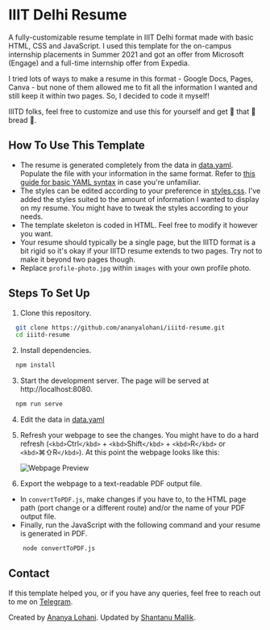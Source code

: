 # IIIT Delhi Resume

A fully-customizable resume template in IIIT Delhi format made with basic HTML, CSS and JavaScript. I used this template for the on-campus internship placements in Summer 2021 and got an offer from Microsoft (Engage) and a full-time internship offer from Expedia.

I tried lots of ways to make a resume in this format - Google Docs, Pages, Canva - but none of them allowed me to fit all the information I wanted and still keep it within two pages. So, I decided to code it myself!

IIITD folks, feel free to customize and use this for yourself and get 👏 that 👏 bread 👏.

## How To Use This Template

- The resume is generated completely from the data in [data.yaml](data.yaml). Populate the file with your information in the same format. Refer to [this guide for basic YAML syntax](https://www.tutorialspoint.com/yaml/yaml_basics.htm) in case you're unfamiliar.
- The styles can be edited according to your preference in [styles.css](styles.css). I've added the styles suited to the amount of information I wanted to display on my resume. You might have to tweak the styles according to your needs.
- The template skeleton is coded in HTML. Feel free to modify it however you want.
- Your resume should typically be a single page, but the IIITD format is a bit rigid so it's okay if your IIITD resume extends to two pages. Try not to make it beyond two pages though.
- Replace `profile-photo.jpg` within `images` with your own profile photo.

## Steps To Set Up

1. Clone this repository.

```bash
  git clone https://github.com/ananyalohani/iiitd-resume.git
  cd iiitd-resume
```

2. Install dependencies.

```bash
  npm install
```

3. Start the development server. The page will be served at http://localhost:8080.

```bash
  npm run serve
```

4. Edit the data in [data.yaml](data.yaml)
5. Refresh your webpage to see the changes. You might have to do a hard refresh (`<kbd>`Ctrl`</kbd>` + `<kbd>`Shift`</kbd>` + `<kbd>`R`</kbd>` or `<kbd>`⌘⇧R`</kbd>`). At this point the webpage looks like this:

   ![Webpage Preview](images/screenshot1.png)
6. Export the webpage to a text-readable PDF output file.

- In `convertToPDF.js`, make changes if you have to, to the HTML page path (port change or a different route) and/or the name of your PDF output file.
- Finally, run the JavaScript with the following command and your resume is generated in PDF.

```bash
    node convertToPDF.js
```

## Contact

If this template helped you, or if you have any queries, feel free to reach out to me on [Telegram](https://t.me/ananyalohani).

Created by [Ananya Lohani](https://lohani.dev). Updated by [Shantanu Mallik](https://github.com/shantanumallik "Shantanu's LinkedIn Profile").

